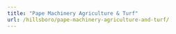 ```yaml
---
title: "Pape Machinery Agriculture & Turf"
url: /hillsboro/pape-machinery-agriculture-and-turf/
---
```

